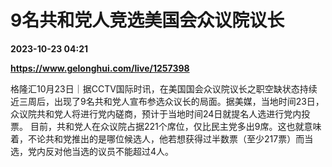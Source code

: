# 9名共和党人竞选美国会众议院议长

**2023-10-23 04:21**

**https://www.gelonghui.com/live/1257398**

格隆汇10月23日｜据CCTV国际时讯，在美国国会众议院议长之职空缺状态持续近三周后，出现了9名共和党人宣布参选众议长的局面。据美媒，当地时间23日，众议院共和党人将进行党内磋商，预计于当地时间24日就提名人选进行党内投票。 目前，共和党人在众议院占据221个席位，仅比民主党多出9席。这也就意味着，不论共和党推出的是哪位候选人，他若想获得过半数票（至少217票）而当选，党内反对他当选的议员不能超过4人。